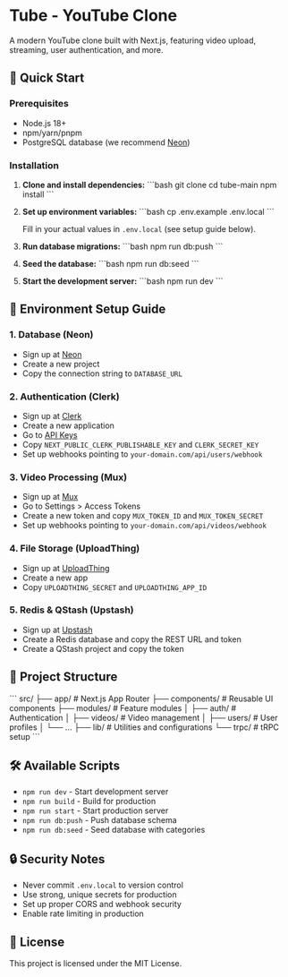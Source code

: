 # Tube - YouTube Clone

A modern YouTube clone built with Next.js, featuring video upload, streaming, user authentication, and more.

## 🚀 Quick Start

### Prerequisites

- Node.js 18+ 
- npm/yarn/pnpm
- PostgreSQL database (we recommend [Neon](https://neon.tech))

### Installation

1. **Clone and install dependencies:**
   \`\`\`bash
   git clone <your-repo>
   cd tube-main
   npm install
   \`\`\`

2. **Set up environment variables:**
   \`\`\`bash
   cp .env.example .env.local
   \`\`\`
   
   Fill in your actual values in `.env.local` (see setup guide below).

3. **Run database migrations:**
   \`\`\`bash
   npm run db:push
   \`\`\`

4. **Seed the database:**
   \`\`\`bash
   npm run db:seed
   \`\`\`

5. **Start the development server:**
   \`\`\`bash
   npm run dev
   \`\`\`

## 🔧 Environment Setup Guide

### 1. Database (Neon)
- Sign up at [Neon](https://neon.tech)
- Create a new project
- Copy the connection string to `DATABASE_URL`

### 2. Authentication (Clerk)
- Sign up at [Clerk](https://clerk.com)
- Create a new application
- Go to [API Keys](https://dashboard.clerk.com/last-active?path=api-keys)
- Copy `NEXT_PUBLIC_CLERK_PUBLISHABLE_KEY` and `CLERK_SECRET_KEY`
- Set up webhooks pointing to `your-domain.com/api/users/webhook`

### 3. Video Processing (Mux)
- Sign up at [Mux](https://mux.com)
- Go to Settings > Access Tokens
- Create a new token and copy `MUX_TOKEN_ID` and `MUX_TOKEN_SECRET`
- Set up webhooks pointing to `your-domain.com/api/videos/webhook`

### 4. File Storage (UploadThing)
- Sign up at [UploadThing](https://uploadthing.com)
- Create a new app
- Copy `UPLOADTHING_SECRET` and `UPLOADTHING_APP_ID`

### 5. Redis & QStash (Upstash)
- Sign up at [Upstash](https://upstash.com)
- Create a Redis database and copy the REST URL and token
- Create a QStash project and copy the token

## 📁 Project Structure

\`\`\`
src/
├── app/                 # Next.js App Router
├── components/          # Reusable UI components
├── modules/            # Feature modules
│   ├── auth/           # Authentication
│   ├── videos/         # Video management
│   ├── users/          # User profiles
│   └── ...
├── lib/                # Utilities and configurations
└── trpc/               # tRPC setup
\`\`\`

## 🛠 Available Scripts

- `npm run dev` - Start development server
- `npm run build` - Build for production
- `npm run start` - Start production server
- `npm run db:push` - Push database schema
- `npm run db:seed` - Seed database with categories

## 🔒 Security Notes

- Never commit `.env.local` to version control
- Use strong, unique secrets for production
- Set up proper CORS and webhook security
- Enable rate limiting in production

## 📝 License

This project is licensed under the MIT License.
